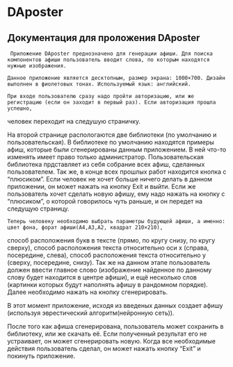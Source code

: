 # DAposter
## Документация для проложения DAposter
     Приложение DAposter преднозначено для генерации афиши. Для поиска компонентов афиши пользователь вводит слова, по которым находятся нужные изображения.
     
    Данное приложение является десктопным, размер экрана: 1000×700. Дизайн выполнен в фиолетовых тонах. Используемый язык: английский.
    
    При входе пользователю сразу надо пройти авторизацию, или же регистрацию (если он заходит в первый раз). Если авторизация прошла успешно,
 человек переходит на следушую страничку. 
 
  На второй странице распологаются две библиотеки (по умолчанию и пользовательская).  В библиотеке по умолчанию находятся примеры афиш,
которые были сгенерированы данным приложением. В ней что-то изменять имеет право только администратор. Пользовательская библиотека
прдставляет из себя собрание всех афиш, сделанных пользователем. Так же, в конце всех прошлых работ находится кнопка с “плюсиком”.
Если человек не хочет больше ничего делать в данном приложении, он может нажать на кнопку Exit и выйти. Если же пользователь хочет 
сделать новую афишу, ему надо нажать на кнопку с “плюсиком”, о которой говорилось чуть раньше, и он передет на следущую страницу.

    Теперь человеку необходимо выбрать параметры будующей афиши, а именно: цвет фона, форат афиши(А4,А3,А2, квадрат 210×210),
способ расположения букв в тексте (прямо, по кругу снизу, по кругу сверху), способ расположения текста относительно оси х (справа, посередине, слева),
способ расположения текста относительно у (сверху, посередине, снизу). Так же на данном этапе пользователь должен ввести главное слово 
(изображение найденное по данному слову будет находится в центре афиши), и ещё несколько слов (картинки которых будут наполнять афишу в рандомном порядке).
Далее необходимо нажать на кнопку сгенерировать. 

В этот момент приложение, исходя из введеных данных создает афишу (используя эврестический алгоритм(нейронную сеть)).  

 После того как афиша сгенерирована, пользователь может сохранить в библиотеку, или же скачать её. Если полученный результат его не устраивает, он может сгенерировать новую. Когда все необходимые действия пользователь сделал, он может нажать кнопку “Exit” и покинуть приложение.
